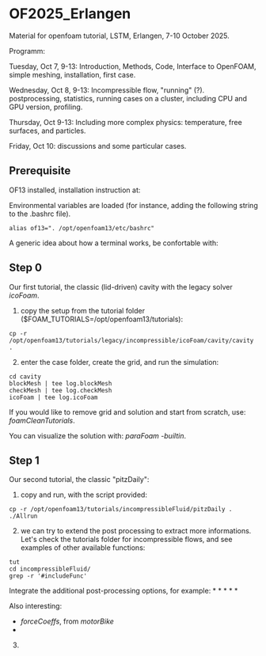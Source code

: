 # OF2025_Erlangen
Material for openfoam tutorial, LSTM, Erlangen, 7-10 October 2025.

Programm:

Tuesday, Oct 7, 9-13: Introduction, Methods, Code, Interface to OpenFOAM, simple meshing, installation, first case.

Wednesday, Oct 8, 9-13: Incompressible flow, "running" (?). postprocessing, statistics, running cases on a cluster, including CPU and GPU version, profiling.

Thursday, Oct 9-13: Including more complex physics: temperature, free surfaces, and particles. 

Friday, Oct 10: discussions and some particular cases.

## Prerequisite

OF13 installed, installation instruction at:

Environmental variables are loaded (for instance, adding the following string to the .bashrc file). 

```
alias of13=". /opt/openfoam13/etc/bashrc"
```

A generic idea about how a terminal works, be confortable with: 

## Step 0

Our first tutorial, the classic (lid-driven) cavity with the legacy solver *icoFoam*. 

1. copy the setup from the tutorial folder ($FOAM_TUTORIALS=/opt/openfoam13/tutorials):

```
cp -r /opt/openfoam13/tutorials/legacy/incompressible/icoFoam/cavity/cavity .
```

2. enter the case folder, create the grid, and run the simulation:

```
cd cavity
blockMesh | tee log.blockMesh
checkMesh | tee log.checkMesh
icoFoam | tee log.icoFoam
```

If you would like to remove grid and solution and start from scratch, use: *foamCleanTutorials*. 

You can visualize the solution with: *paraFoam -builtin*.

## Step 1

Our second tutorial, the classic "pitzDaily":

1. copy and run, with the script provided:

```
cp -r /opt/openfoam13/tutorials/incompressibleFluid/pitzDaily . 
./Allrun
```

2. we can try to extend the post processing to extract more informations. Let's check the tutorials folder for incompressible flows, and see examples of other available functions: 

```
tut
cd incompressibleFluid/
grep -r '#includeFunc'
```

Integrate the additional post-processing options, for example:
* 
* 
* 
* 
* 

Also interesting: 
* *forceCoeffs*, from *motorBike*
* 



3. 
